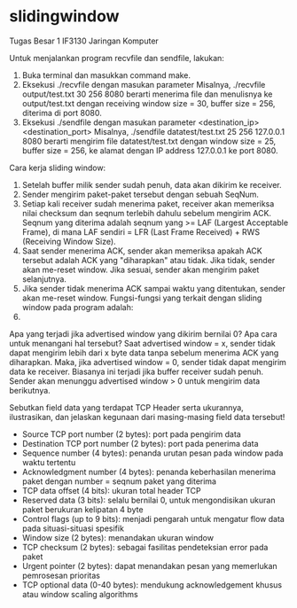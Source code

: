 # slidingwindow
Tugas Besar 1 IF3130 Jaringan Komputer

Untuk menjalankan program recvfile dan sendfile, lakukan:
1. Buka terminal dan masukkan command make.
2. Eksekusi ./recvfile dengan masukan parameter <filename> <windowsize> <buffersize> <port>
  Misalnya, ./recvfile output/test.txt 30 256 8080 berarti menerima file dan menulisnya ke output/test.txt dengan receiving window size = 30, buffer size = 256, diterima di port 8080.
3. Eksekusi ./sendfile dengan masukan parameter <filename> <windowsize> <buffersize> <destination_ip> <destination_port>
  Misalnya, ./sendfile datatest/test.txt 25 256 127.0.0.1 8080 berarti mengirim file datatest/test.txt dengan window size = 25, buffer size = 256, ke alamat dengan IP address 127.0.0.1 ke port 8080.

Cara kerja sliding window:
1. Setelah buffer milik sender sudah penuh, data akan dikirim ke receiver.
2. Sender mengirim paket-paket tersebut dengan sebuah SeqNum.
3. Setiap kali receiver sudah menerima paket, receiver akan memeriksa nilai checksum dan seqnum terlebih dahulu sebelum mengirim ACK. Seqnum yang diterima adalah seqnum yang >= LAF (Largest Acceptable Frame), di mana LAF sendiri = LFR (Last Frame Received) + RWS (Receiving Window Size).
4. Saat sender menerima ACK, sender akan memeriksa apakah ACK tersebut adalah ACK yang "diharapkan" atau tidak. Jika tidak, sender akan me-reset window. Jika sesuai, sender akan mengirim paket selanjutnya.
5. Jika sender tidak menerima ACK sampai waktu yang ditentukan, sender akan me-reset window.
Fungsi-fungsi yang terkait dengan sliding window pada program adalah:
1. 

Apa yang terjadi jika advertised window yang dikirim bernilai 0? Apa cara untuk menangani hal tersebut?
Saat advertised window = x, sender tidak dapat mengirim lebih dari x byte data tanpa sebelum menerima ACK yang diharapkan. Maka, jika advertised window = 0, sender tidak dapat mengirim data ke receiver. Biasanya ini terjadi jika buffer receiver sudah penuh. Sender akan menunggu advertised window > 0 untuk mengirim data berikutnya.

Sebutkan field data yang terdapat TCP Header serta ukurannya, ilustrasikan, dan jelaskan kegunaan dari masing-masing field data tersebut!
- Source TCP port number (2 bytes): port pada pengirim data
- Destination TCP port number (2 bytes): port pada penerima data
- Sequence number (4 bytes): penanda urutan pesan pada window pada waktu tertentu
- Acknowledgment number (4 bytes): penanda keberhasilan menerima paket dengan number = seqnum paket yang diterima
- TCP data offset (4 bits): ukuran total header TCP
- Reserved data (3 bits): selalu bernilai 0, untuk mengondisikan ukuran paket berukuran kelipatan 4 byte
- Control flags (up to 9 bits): menjadi pengarah untuk mengatur flow data pada situasi-situasi spesifik
- Window size (2 bytes): menandakan ukuran window
- TCP checksum (2 bytes): sebagai fasilitas pendeteksian error pada paket
- Urgent pointer (2 bytes): dapat menandakan pesan yang memerlukan pemrosesan prioritas
- TCP optional data (0-40 bytes): mendukung acknowledgement khusus atau window scaling algorithms
